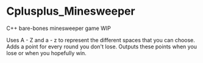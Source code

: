 # Cplusplus_Minesweeper

C++ bare-bones minesweeper game WIP

Uses A - Z and a - z to represent the different spaces that you can choose. Adds a point for every round you don't lose. Outputs these points when you lose or when you hopefully win.
